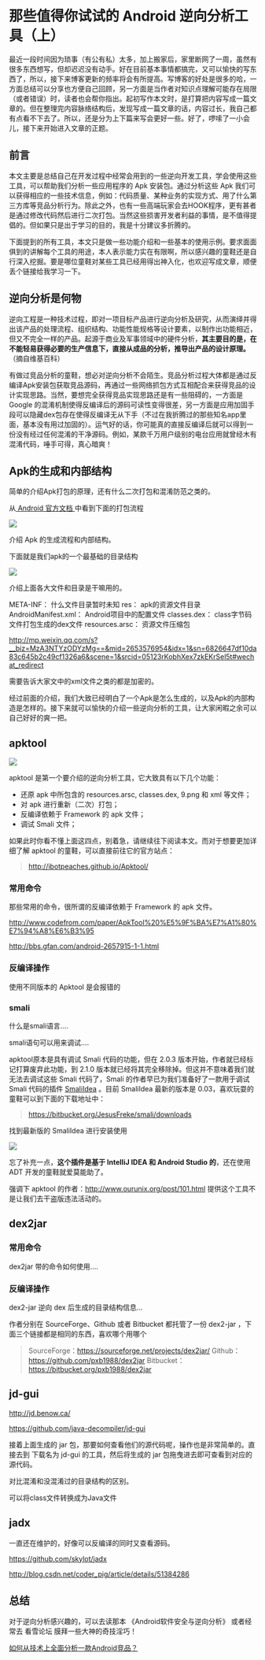 # 那些值得你试试的 Android 逆向分析工具（上）

最近一段时间因为琐事（有公有私）太多，加上搬家后，家里断网了一周，虽然有很多东西想写，但却迟迟没有动手。好在目前基本事情都搞完，又可以愉快的写东西了，所以，接下来博客更新的频率将会有所提高。写博客的好处是很多的哈，一方面总结可以分享也方便自己回顾，另一方面是当作者对知识点理解可能存在局限（或者错误）时，读者也会帮你指出。起初写作本文时，是打算把内容写成一篇文章的。但在整理完内容脉络结构后，发现写成一篇文章的话，内容过长，我自己都有点看不下去了。所以，还是分为上下篇来写会更好一些。好了，啰嗦了一小会儿，接下来开始进入文章的正题。

## 前言

本文主要是总结自己在开发过程中经常会用到的一些逆向开发工具，学会使用这些工具，可以帮助我们分析一些应用程序的 Apk 安装包。通过分析这些 Apk 我们可以获得相应的一些技术信息，例如：代码质量、某种业务的实现方式、用了什么第三方库等竞品分析行为。除此之外，也有一些高端玩家会去HOOK程序，更有甚者是通过修改代码然后进行二次打包。当然这些损害开发者利益的事情，是不值得提倡的。但如果只是出于学习的目的，我是十分建议多折腾的。

下面提到的所有工具，本文只是做一些功能介绍和一些基本的使用示例。要求面面俱到的讲解每个工具的用途，本人表示能力实在有限啊，所以感兴趣的童鞋还是自行深入挖掘。要是哪位童鞋对某些工具已经用得出神入化，也欢迎写成文章，顺便丢个链接给我学习一下。

## 逆向分析是何物

逆向工程是一种技术过程，即对一项目标产品进行逆向分析及研究，从而演绎并得出该产品的处理流程、组织结构、功能性能规格等设计要素，以制作出功能相近，但又不完全一样的产品。起源于商业及军事领域中的硬件分析，**其主要目的是，在不能轻易获得必要的生产信息下，直接从成品的分析，推导出产品的设计原理。**（摘自维基百科）

有做过竞品分析的童鞋，想必对逆向分析不会陌生。竞品分析过程大体都是通过反编译Apk安装包获取竞品源码，再通过一些网络抓包方式互相配合来获得竞品的设计实现思路。当然，要想完全获得竞品实现思路还是有一些阻碍的，一方面是 Google 的混淆机制使得反编译后的源码可读性变得很差，另一方面是应用加固手段可以隐藏dex包存在使得反编译无从下手（不过在我折腾过的那些知名app里面，基本没有用过加固的）。运气好的话，你可能真的直接反编译后就可以得到一份没有经过任何混淆的干净源码。例如，某款千万用户级别的电台应用就曾经木有混淆代码，唾手可得，真心暗爽！

## Apk的生成和内部结构

简单的介绍Apk打包的原理，还有什么二次打包和混淆防范之类的。

从[ Android 官方文档 ](https://developer.android.com/studio/build/index.html)中看到下面的打包流程

![](http://a.hiphotos.baidu.com/image/pic/item/8b13632762d0f703997dbdcf00fa513d2797c5d1.jpg)

介绍 Apk 的生成流程和内部结构。

下面就是我们apk的一个最基础的目录结构

![](http://d.hiphotos.baidu.com/image/pic/item/08f790529822720edf87b3ec73cb0a46f21fab5f.jpg)

介绍上面各大文件和目录是干嘛用的。

META-INF： 什么文件目录暂时未知
res： apk的资源文件目录
AndroidManifest.xml： Android项目中的配置文件
classes.dex： class字节码文件打包生成的dex文件
resources.arsc： 资源文件压缩包

http://mp.weixin.qq.com/s?__biz=MzA3NTYzODYzMg==&mid=2653576954&idx=1&sn=6826647df10da83c645b2c49cf1326a6&scene=1&srcid=05123rKobhXex7zkEKrSel5t#wechat_redirect

需要告诉大家文中的xml文件之类的都是加密的。

经过前面的介绍，我们大致已经明白了一个Apk是怎么生成的，以及Apk的内部构造是怎样的。接下来就可以愉快的介绍一些逆向分析的工具，让大家闲暇之余可以自己好好的爽一把。

## apktool

![](http://ibotpeaches.github.io/Apktool/images/logo.png)

apktool 是第一个要介绍的逆向分析工具，它大致具有以下几个功能：

- 还原 apk 中所包含的 resources.arsc, classes.dex, 9.png 和 xml 等文件；
- 对 apk 进行重新（二次）打包；
- 反编译依赖于 Framework 的 apk 文件；
- 调试 Smali 文件；

如果此时你看不懂上面这四点，别着急，请继续往下阅读本文。而对于想要更加详细了解 apktool 的童鞋，可以直接前往它的官方站点：

> http://ibotpeaches.github.io/Apktool/

### 常用命令

那些常用的命令，很所谓的反编译依赖于 Framework 的 apk 文件。

http://www.codefrom.com/paper/ApkTool%20%E5%9F%BA%E7%A1%80%E7%94%A8%E6%B3%95

http://bbs.gfan.com/android-2657915-1-1.html

### 反编译操作

使用不同版本的 Apktool 是会报错的 

### smali 

什么是smali语言....

smali语句可以用来调试....

apktool原本是具有调试 Smali 代码的功能，但在 2.0.3 版本开始，作者就已经标记打算废弃此功能，到 2.1.0 版本就已经将其完全移除掉。但这并不意味着我们就无法去调试这些 Smali 代码了，Smali 的作者早已为我们准备好了一款用于调试 Smali 代码的插件 [SmaliIdea](https://github.com/JesusFreke/smali/wiki/smalidea) 。目前 SmaliIdea 最新的版本是 0.03，喜欢玩耍的童鞋可以到下面的下载地址中：

> https://bitbucket.org/JesusFreke/smali/downloads

找到最新版的 SmaliIdea 进行安装使用

![](http://g.hiphotos.baidu.com/image/pic/item/50da81cb39dbb6fdb40e3d320124ab18972b3749.jpg)

忘了补充一点，**这个插件是基于 IntelliJ IDEA 和 Android Studio 的**，还在使用 ADT 开发的童鞋就爱莫能助了。

强调下 apktool 的作者：http://www.ourunix.org/post/101.html 提供这个工具不是让我们去干盗版违法活动的。

## dex2jar

### 常用命令

dex2jar 带的命令如何使用....

### 反编译操作

dex2-jar 逆向 dex 后生成的目录结构信息...

作者分别在 SourceForge、Github 或者 Bitbucket 都托管了一份 dex2-jar ，下面三个链接都是相同的东西，喜欢哪个用哪个

> SourceForge：https://sourceforge.net/projects/dex2jar/
> Github：https://github.com/pxb1988/dex2jar
> Bitbucket：https://bitbucket.org/pxb1988/dex2jar

## jd-gui

http://jd.benow.ca/

https://github.com/java-decompiler/jd-gui

接着上面生成的 jar 包，那要如何查看他们的源代码呢，操作也是非常简单的。直接去到  下载名为 jd-gui 的工具，然后将生成的 jar 包拖曳进去即可查看到对应的源代码。

对比混淆和没混淆过的目录结构的区别。

可以将class文件转换成为Java文件

## jadx

一直还在维护的，好像可以反编译的同时又查看源码。

https://github.com/skylot/jadx

http://blog.csdn.net/coder_pig/article/details/51384286


## 总结

对于逆向分析感兴趣的，可以去读那本 《Android软件安全与逆向分析》 或者经常去 看雪论坛 膜拜一些大神的奇技淫巧！

[如何从技术上全面分析一款Android竞品？](http://mp.weixin.qq.com/s?__biz=MzA4MjU5NTY0NA==&mid=402218810&idx=1&sn=1005ca3c2c1e391f7ce4a9851d2722eb&scene=0#wechat_redirect)